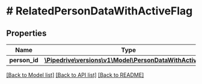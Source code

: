 # # RelatedPersonDataWithActiveFlag

## Properties

Name | Type | Description | Notes
------------ | ------------- | ------------- | -------------
**person_id** | [**\Pipedrive\versions\v1\Model\PersonDataWithActiveFlag**](PersonDataWithActiveFlag.md) |  | [optional]

[[Back to Model list]](../README.md#documentation-for-models) [[Back to API list]](../README.md#documentation-for-api-endpoints) [[Back to README]](../README.md)
